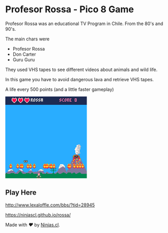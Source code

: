 # Profesor Rossa  - Pico 8 Game

Profesor Rossa was an educational TV Program
in Chile. From the 80's and 90's.

The main chars were

- Profesor Rossa
- Don Carter
- Guru Guru

They used VHS tapes to see different videos
about animals and wild life.

In this game you have to avoid dangerous lava
and retrieve VHS tapes.

A life every 500 points (and a little faster gameplay)

![Game](game.gif)

## Play Here

http://www.lexaloffle.com/bbs/?tid=28945

https://ninjascl.github.io/rossa/

Made with <i class="fa fa-heart">&#9829;</i> by <a href="http://ninjas.cl" target="_blank">Ninjas.cl</a>.
